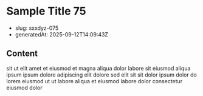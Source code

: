 # Sample Title 75

- slug: sxxdyz-075
- generatedAt: 2025-09-12T14:09:43Z

## Content
sit ut elit amet et eiusmod et magna aliqua dolor labore sit eiusmod aliqua ipsum ipsum dolore adipiscing elit dolore sed elit sit sit dolor ipsum dolor do lorem eiusmod ut ut labore aliqua et eiusmod labore dolor consectetur eiusmod dolor
